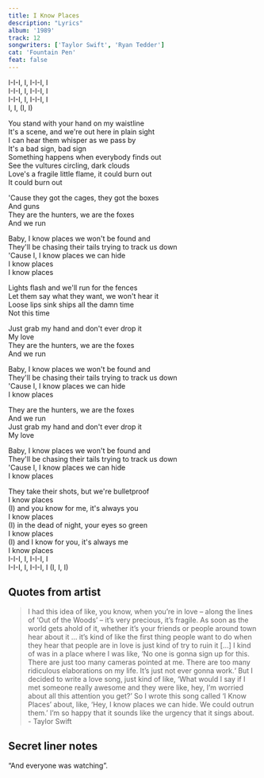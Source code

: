 ```yaml
---
title: I Know Places
description: "Lyrics"
album: '1989'
track: 12
songwriters: ['Taylor Swift', 'Ryan Tedder']
cat: 'Fountain Pen'
feat: false
---
```

<p className="intro">
I-I-I, I, I-I-I, I <br />
I-I-I, I, I-I-I, I <br />
I-I-I, I, I-I-I, I <br />
I, I, (I, I) <br />
</p>
<p className="verse-one">
You stand with your hand on my waistline <br />
It's a scene, and we're out here in plain sight <br />
I can hear them whisper as we pass by <br />
It's a bad sign, bad sign <br />
Something happens when everybody finds out <br />
See the vultures circling, dark clouds <br />
Love's a fragile little flame, it could burn out <br />
It could burn out <br />
</p>
<p className="pre-chorus">
'Cause they got the cages, they got the boxes <br />
And guns <br />
They are the hunters, we are the foxes <br />
And we run <br />
</p>
<p className="chorus">
Baby, I know places we won't be found and <br />
They'll be chasing their tails trying to track us down <br />
'Cause I, I know places we can hide <br />
I know places <br />
I know places <br />
</p>
<p className="verse-two">
Lights flash and we'll run for the fences <br />
Let them say what they want, we won't hear it <br />
Loose lips sink ships all the damn time <br />
Not this time <br />
</p>
<p className="pre-chorus">
Just grab my hand and don't ever drop it <br />
My love <br />
They are the hunters, we are the foxes <br />
And we run <br />
</p>
<p className="chorus">
Baby, I know places we won't be found and <br />
They'll be chasing their tails trying to track us down <br />
'Cause I, I know places we can hide <br />
I know places <br />
</p>
<p className="bridge">
They are the hunters, we are the foxes <br />
And we run <br />
Just grab my hand and don't ever drop it <br />
My love <br />
</p>
<p className="chorus">
Baby, I know places we won't be found and <br />
They'll be chasing their tails trying to track us down <br />
'Cause I, I know places we can hide <br />
I know places <br />
</p>
<p className="outro">
They take their shots, but we're bulletproof <br />
I know places <br />
(I) and you know for me, it's always you <br />
I know places <br />
(I) in the dead of night, your eyes so green <br />
I know places <br />
(I) and I know for you, it's always me <br />
I know places <br />
I-I-I, I, I-I-I, I <br />
I-I-I, I, I-I-I, I (I, I, I) <br />
</p>

## Quotes from artist
<blockquote>
I had this idea of like, you know, when you’re in love – along the lines of ‘Out of the Woods’ – it’s very precious, it’s fragile. As soon as the world gets ahold of it, whether it’s your friends or people around town hear about it … it’s kind of like the first thing people want to do when they hear that people are in love is just kind of try to ruin it […] I kind of was in a place where I was like, ‘No one is gonna sign up for this. There are just too many cameras pointed at me. There are too many ridiculous elaborations on my life. It’s just not ever gonna work.‘ But I decided to write a love song, just kind of like, ‘What would I say if I met someone really awesome and they were like, hey, I’m worried about all this attention you get?’ So I wrote this song called ‘I Know Places’ about, like, ‘Hey, I know places we can hide. We could outrun them.’ I’m so happy that it sounds like the urgency that it sings about. - Taylor Swift

</blockquote>


## Secret liner notes
“And everyone was watching”.